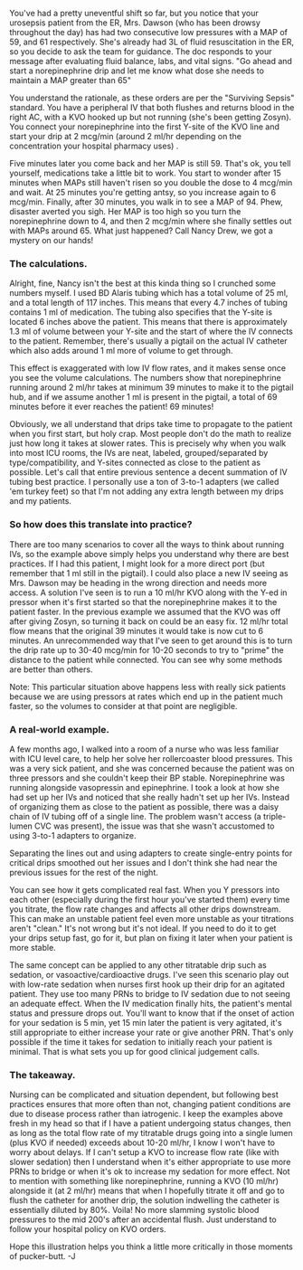 You've had a pretty uneventful shift so far, but you notice that your urosepsis patient from the ER, Mrs. Dawson (who has been drowsy throughout the day) has had two consecutive low pressures with a MAP of 59, and 61 respectively. She's already had 3L of fluid resuscitation in the ER, so you decide to ask the team for guidance. The doc responds to your message after evaluating fluid balance, labs, and vital signs. "Go ahead and start a norepinephrine drip and let me know what dose she needs to maintain a MAP greater than 65"

You understand the rationale, as these orders are per the "Surviving Sepsis" standard. You have a peripheral IV that both flushes and returns blood in the right AC, with a KVO hooked up but not running (she's been getting Zosyn). You connect your norepinephrine into the first Y-site of the KVO line and start your drip at 2 mcg/min (around 2 ml/hr depending on the concentration your hospital pharmacy uses) .

Five minutes later you come back and her MAP is still 59. That's ok, you tell yourself, medications take a little bit to work. You start to wonder after 15 minutes when MAPs still haven't risen so you double the dose to 4 mcg/min and wait. At 25 minutes you're getting antsy, so you increase again to 6 mcg/min. Finally, after 30 minutes, you walk in to see a MAP of 94. Phew, disaster averted you sigh. Her MAP is too high so you turn the norepinephrine down to 4, and then 2 mcg/min where she finally settles out with MAPs around 65. What just happened? Call Nancy Drew, we got a mystery on our hands!

### The calculations.

Alright, fine, Nancy isn't the best at this kinda thing so I crunched some numbers myself. I used BD Alaris tubing which has a total volume of 25 ml, and a total length of 117 inches. This means that every 4.7 inches of tubing contains 1 ml of medication. The tubing also specifies that the Y-site is located 6 inches above the patient. This means that there is approximately 1.3 ml of volume between your Y-site and the start of where the IV connects to the patient. Remember, there's usually a pigtail on the actual IV catheter which also adds around 1 ml more of volume to get through.

This effect is exaggerated with low IV flow rates, and it makes sense once you see the volume calculations. The numbers show that norepinephrine running around 2 ml/hr takes at minimum 39 minutes to make it to the pigtail hub, and if we assume another 1 ml is present in the pigtail, a total of 69 minutes before it ever reaches the patient!
69 minutes!

Obviously, we all understand that drips take time to propagate to the patient when you first start, but holy crap. Most people don't do the math to realize just how long it takes at slower rates. This is precisely why when you walk into most ICU rooms, the IVs are neat, labeled, grouped/separated by type/compatibility, and Y-sites connected as close to the patient as possible. Let's call that entire previous sentence a decent summation of IV tubing best practice. I personally use a ton of 3-to-1 adapters (we called 'em turkey feet) so that I'm not adding any extra length between my drips and my patients.

### So how does this translate into practice?

There are too many scenarios to cover all the ways to think about running IVs, so the example above simply helps you understand why there are best practices. If I had this patient, I might look for a more direct port (but remember that 1 ml still in the pigtail). I could also place a new IV seeing as Mrs. Dawson may be heading in the wrong direction and needs more access. A solution I've seen is to run a 10 ml/hr KVO along with the Y-ed in pressor when it's first started so that the norepinephrine makes it to the patient faster. In the previous example we assumed that the KVO was off after giving Zosyn, so turning it back on could be an easy fix. 12 ml/hr total flow means that the original 39 minutes it would take is now cut to 6 minutes. An unrecommended way that I've seen to get around this is to turn the drip rate up to 30-40 mcg/min for 10-20 seconds to try to "prime" the distance to the patient while connected. You can see why some methods are better than others.

Note: This particular situation above happens less with really sick patients because we are using pressors at rates which end up in the patient much faster, so the volumes to consider at that point are negligible.

### A real-world example.

A few months ago, I walked into a room of a nurse who was less familiar with ICU level care, to help her solve her rollercoaster blood pressures. This was a very sick patient, and she was concerned because the patient was on three pressors and she couldn't keep their BP stable. Norepinephrine was running alongside vasopressin and epinephrine. I took a look at how she had set up her IVs and noticed that she really hadn't set up her IVs. Instead of organizing them as close to the patient as possible, there was a daisy chain of IV tubing off of a single line. The problem wasn't access (a triple-lumen CVC was present), the issue was that she wasn't accustomed to using 3-to-1 adapters to organize.

Separating the lines out and using adapters to create single-entry points for critical drips smoothed out her issues and I don't think she had near the previous issues for the rest of the night.

You can see how it gets complicated real fast. When you Y pressors into each other (especially during the first hour you've started them) every time you titrate, the flow rate changes and affects all other drips downstream. This can make an unstable patient feel even more unstable as your titrations aren't "clean." It's not wrong but it's not ideal. If you need to do it to get your drips setup fast, go for it, but plan on fixing it later when your patient is more stable.

The same concept can be applied to any other titratable drip such as sedation, or vasoactive/cardioactive drugs. I've seen this scenario play out with low-rate sedation when nurses first hook up their drip for an agitated patient. They use too many PRNs to bridge to IV sedation due to not seeing an adequate effect.  When the IV medication finally hits, the patient's mental status and pressure drops out. You'll want to know that if the onset of action for your sedation is 5 min, yet 15 min later the patient is very agitated, it's still appropriate to either increase your rate or give another PRN. That's only possible if the time it takes for sedation to initially reach your patient is minimal. That is what sets you up for good clinical judgement calls.

### The takeaway.

Nursing can be complicated and situation dependent, but following best practices ensures that more often than not, changing patient conditions are due to disease process rather than iatrogenic. I keep the examples above fresh in my head so that if I have a patient undergoing status changes, then as long as the total flow rate of my titratable drugs going into a single lumen (plus KVO if needed) exceeds about 10-20 ml/hr, I know I won't have to worry about delays. If I can't setup a KVO to increase flow rate (like with slower sedation) then I understand when it's either appropriate to use more PRNs to bridge or when it's ok to increase my sedation for more effect.
Not to mention with something like norepinephrine, running a KVO (10 ml/hr) alongside it (at 2 ml/hr) means that when I hopefully titrate it off and go to flush the catheter for another drip, the solution indwelling the catheter is essentially diluted by 80%. Voila! No more slamming systolic blood pressures to the mid 200's after an accidental flush. Just understand to follow your hospital policy on KVO orders.

Hope this illustration helps you think a little more critically in those moments of pucker-butt.
-J